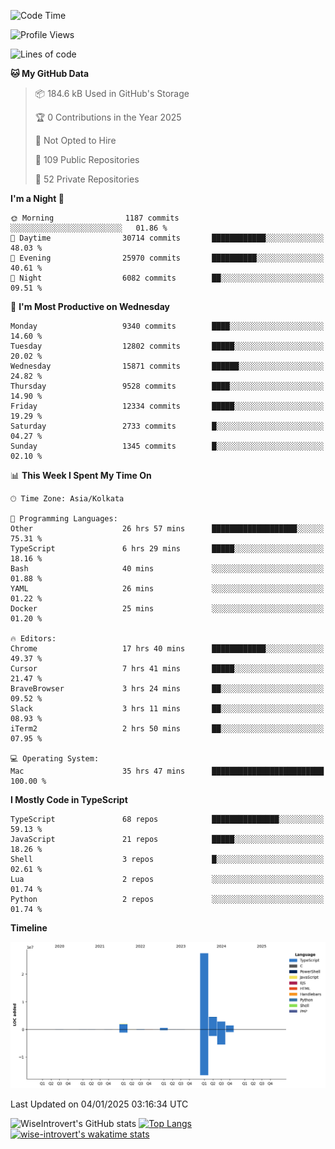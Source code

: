 <!--START_SECTION:waka-->
![Code Time](http://img.shields.io/badge/Code%20Time-2%2C067%20hrs%2040%20mins-blue)

![Profile Views](http://img.shields.io/badge/Profile%20Views-0-blue)

![Lines of code](https://img.shields.io/badge/From%20Hello%20World%20I%27ve%20Written-39.3%20million%20lines%20of%20code-blue)

**🐱 My GitHub Data** 

> 📦 184.6 kB Used in GitHub's Storage 
 > 
> 🏆 0 Contributions in the Year 2025
 > 
> 🚫 Not Opted to Hire
 > 
> 📜 109 Public Repositories 
 > 
> 🔑 52 Private Repositories 
 > 
**I'm a Night 🦉** 

```text
🌞 Morning                1187 commits        ░░░░░░░░░░░░░░░░░░░░░░░░░   01.86 % 
🌆 Daytime                30714 commits       ████████████░░░░░░░░░░░░░   48.03 % 
🌃 Evening                25970 commits       ██████████░░░░░░░░░░░░░░░   40.61 % 
🌙 Night                  6082 commits        ██░░░░░░░░░░░░░░░░░░░░░░░   09.51 % 
```
📅 **I'm Most Productive on Wednesday** 

```text
Monday                   9340 commits        ████░░░░░░░░░░░░░░░░░░░░░   14.60 % 
Tuesday                  12802 commits       █████░░░░░░░░░░░░░░░░░░░░   20.02 % 
Wednesday                15871 commits       ██████░░░░░░░░░░░░░░░░░░░   24.82 % 
Thursday                 9528 commits        ████░░░░░░░░░░░░░░░░░░░░░   14.90 % 
Friday                   12334 commits       █████░░░░░░░░░░░░░░░░░░░░   19.29 % 
Saturday                 2733 commits        █░░░░░░░░░░░░░░░░░░░░░░░░   04.27 % 
Sunday                   1345 commits        █░░░░░░░░░░░░░░░░░░░░░░░░   02.10 % 
```


📊 **This Week I Spent My Time On** 

```text
🕑︎ Time Zone: Asia/Kolkata

💬 Programming Languages: 
Other                    26 hrs 57 mins      ███████████████████░░░░░░   75.31 % 
TypeScript               6 hrs 29 mins       █████░░░░░░░░░░░░░░░░░░░░   18.16 % 
Bash                     40 mins             ░░░░░░░░░░░░░░░░░░░░░░░░░   01.88 % 
YAML                     26 mins             ░░░░░░░░░░░░░░░░░░░░░░░░░   01.22 % 
Docker                   25 mins             ░░░░░░░░░░░░░░░░░░░░░░░░░   01.20 % 

🔥 Editors: 
Chrome                   17 hrs 40 mins      ████████████░░░░░░░░░░░░░   49.37 % 
Cursor                   7 hrs 41 mins       █████░░░░░░░░░░░░░░░░░░░░   21.47 % 
BraveBrowser             3 hrs 24 mins       ██░░░░░░░░░░░░░░░░░░░░░░░   09.52 % 
Slack                    3 hrs 11 mins       ██░░░░░░░░░░░░░░░░░░░░░░░   08.93 % 
iTerm2                   2 hrs 50 mins       ██░░░░░░░░░░░░░░░░░░░░░░░   07.95 % 

💻 Operating System: 
Mac                      35 hrs 47 mins      █████████████████████████   100.00 % 
```

**I Mostly Code in TypeScript** 

```text
TypeScript               68 repos            ███████████████░░░░░░░░░░   59.13 % 
JavaScript               21 repos            █████░░░░░░░░░░░░░░░░░░░░   18.26 % 
Shell                    3 repos             █░░░░░░░░░░░░░░░░░░░░░░░░   02.61 % 
Lua                      2 repos             ░░░░░░░░░░░░░░░░░░░░░░░░░   01.74 % 
Python                   2 repos             ░░░░░░░░░░░░░░░░░░░░░░░░░   01.74 % 
```



**Timeline**

![Lines of Code chart](https://raw.githubusercontent.com/wise-introvert/wise-introvert/master/assets/bar_graph.png)


 Last Updated on 04/01/2025 03:16:34 UTC
<!--END_SECTION:waka-->

![WiseIntrovert's GitHub stats](https://github-readme-stats.vercel.app/api?username=wise-introvert&count_private=true&show_icons=true)
[![Top Langs](https://github-readme-stats.vercel.app/api/top-langs/?username=wise-introvert&langs_count=10)](https://github.com/anuraghazra/github-readme-stats)
[![wise-introvert's wakatime stats](https://github-readme-stats.vercel.app/api/wakatime?username=wiseintrovert)](https://github.com/anuraghazra/github-readme-stats)

